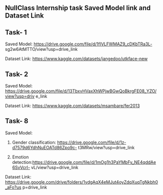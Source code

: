 NullClass Internship task Saved Model link and Dataset Link
--------------------------------------------------------------
Task- 1
---------
Saved Model: https://drive.google.com/file/d/1fIVLFWMAZ9_cDKbTRa3L-
sg2w6AtMTTO/view?usp=drive_link

Dataset Link: https://www.kaggle.com/datasets/jangedoo/utkface-new

Task- 2
--------
Saved Model: https://drive.google.com/file/d/13TbxvHVaxXhWPjwBGwQoBkrgFE08_YZO/view?usp=driv
e_link

Dataset Link: https://www.kaggle.com/datasets/msambare/fer2013

Task- 8
--------
Saved Model:  

1. Gender classification: https://drive.google.com/file/d/1z-d7579d6YdhNuEOATd86Zpo9c-
t3MRw/view?usp=drive_link

3. Emotion detection:https://drive.google.com/file/d/1mOg1h3PaYMbFv_NE4qddAe6SvVcrl-
vL/view?usp=drive_link

Dataset Link: https://drive.google.com/drive/folders/1ydgAqX4eMJut4oyZdqXuqTgNkbh0_aFo?us
p=drive_link
